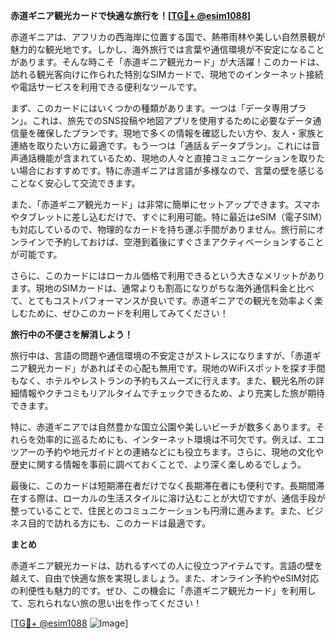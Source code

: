 **赤道ギニア観光カードで快適な旅行を！[[TG💪+ @esim1088](https://t.me/s/esim1088)]**

赤道ギニアは、アフリカの西海岸に位置する国で、熱帯雨林や美しい自然景観が魅力的な観光地です。しかし、海外旅行では言葉や通信環境が不安定になることがあります。そんな時こそ「赤道ギニア観光カード」が大活躍！このカードは、訪れる観光客向けに作られた特別なSIMカードで、現地でのインターネット接続や電話サービスを利用できる便利なツールです。

まず、このカードにはいくつかの種類があります。一つは「データ専用プラン」。これは、旅先でのSNS投稿や地図アプリを使用するために必要なデータ通信量を確保したプランです。現地で多くの情報を確認したい方や、友人・家族と連絡を取りたい方に最適です。もう一つは「通話＆データプラン」。これには音声通話機能が含まれているため、現地の人々と直接コミュニケーションを取りたい場合におすすめです。特に赤道ギニアは言語が多様なので、言葉の壁を感じることなく安心して交流できます。

また、「赤道ギニア観光カード」は非常に簡単にセットアップできます。スマホやタブレットに差し込むだけで、すぐに利用可能。特に最近はeSIM（電子SIM）も対応しているので、物理的なカードを持ち運ぶ手間がありません。旅行前にオンラインで予約しておけば、空港到着後にすぐさまアクティベーションすることが可能です。

さらに、このカードにはローカル価格で利用できるという大きなメリットがあります。現地のSIMカードは、通常よりも割高になりがちな海外通信料金と比べて、とてもコストパフォーマンスが良いです。赤道ギニアでの観光を効率よく楽しむために、ぜひこのカードを利用してみてください！

**旅行中の不便さを解消しよう！**

旅行中は、言語の問題や通信環境の不安定さがストレスになりますが、「赤道ギニア観光カード」があればその心配も無用です。現地のWiFiスポットを探す手間もなく、ホテルやレストランの予約もスムーズに行えます。また、観光名所の詳細情報やクチコミもリアルタイムでチェックできるため、より充実した旅が期待できます。

特に、赤道ギニアでは自然豊かな国立公園や美しいビーチが数多くあります。それらを効率的に巡るためにも、インターネット環境は不可欠です。例えば、エコツアーの予約や地元ガイドとの連絡などにも役立ちます。さらに、現地の文化や歴史に関する情報を事前に調べておくことで、より深く楽しめるでしょう。

最後に、このカードは短期滞在者だけでなく長期滞在者にも便利です。長期間滞在する際は、ローカルの生活スタイルに溶け込むことが大切ですが、通信手段が整っていることで、住民とのコミュニケーションも円滑に進みます。また、ビジネス目的で訪れる方にも、このカードは最適です。

**まとめ**

赤道ギニア観光カードは、訪れるすべての人に役立つアイテムです。言語の壁を越えて、自由で快適な旅を実現しましょう。また、オンライン予約やeSIM対応の利便性も魅力的です。ぜひ、この機会に「赤道ギニア観光カード」を利用して、忘れられない旅の思い出を作ってください！

[[TG💪+ @esim1088](https://t.me/s/esim1088) ![Image](https://i.postimg.cc/Y0z9fWf4/image.png)]